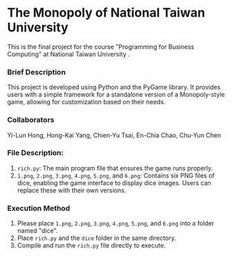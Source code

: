 # The Monopoly of National Taiwan University
This is the final project for the course "Programming for Business Computing" at National Taiwan University .

### Brief Description
This project is developed using Python and the PyGame library. It provides users with a simple framework for a standalone version of a Monopoly-style game, allowing for customization based on their needs.

### Collaborators
Yi-Lun Hong, Hong-Kai Yang, Chien-Yu Tsai, En-Chia Chao, Chu-Yun Chen

### File Description: 
1. `rich.py`: The main program file that ensures the game runs properly.
2. `1.png`, `2.png`, `3.png`, `4.png`, `5.png`, and `6.png`: Contains six PNG files of dice, enabling the game interface to display dice images. Users can replace these with their own versions.

### Execution Method
1. Please place `1.png`, `2.png`, `3.png`, `4.png`, `5.png`, and `6.png` into a folder named "dice".
2. Place `rich.py` and the `dice` folder in the same directory.  
3. Compile and run the `rich.py` file directly to execute.
